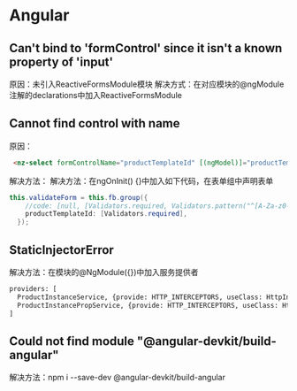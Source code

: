 # Angular

## Can't bind to 'formControl' since it isn't a known property of 'input'
原因：未引入ReactiveFormsModule模块
解决方式：在对应模块的@ngModule注解的declarations中加入ReactiveFormsModule

##  Cannot find control with name
  原因：

  ```html
   <nz-select formControlName="productTemplateId" [(ngModel)]="productTemplateId">
  ```
  解决方法： 解决方法：在ngOnInit() {}中加入如下代码，在表单组中声明表单
  ```java
  this.validateForm = this.fb.group({
      //code: [null, [Validators.required, Validators.pattern("^[A-Za-z0-9\-]+$"), Validators.maxLength(36)]],
      productTemplateId: [Validators.required],
    });
  ```
## StaticInjectorError
  解决方法：在模块的@NgModule({})中加入服务提供者

  ```html
  providers: [
    ProductInstanceService, {provide: HTTP_INTERCEPTORS, useClass: HttpInterceptorService, multi: true},
    ProductInstancePropService, {provide: HTTP_INTERCEPTORS, useClass: HttpInterceptorService, multi: true}
  ]
  ```

## Could not find module "@angular-devkit/build-angular"
解决方法：npm i --save-dev @angular-devkit/build-angular


